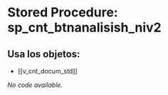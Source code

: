 # Stored Procedure: sp_cnt_btnanalisish_niv2

## Usa los objetos:
- [[v_cnt_docum_std]]

*No code available.*
